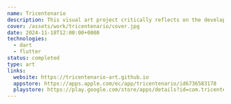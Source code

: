 ```yaml
---
name: Tricentenario
description: This visual art project critically reflects on the development of Avenida 24 de Mayo, as a monument and as an urban project that commemorates the Battle of Pichincha.
cover: /assets/work/tricentenario/cover.jpg
date: 2024-11-18T12:00:00+0000
technologies:
  - dart
  - flutter
status: completed
type: art
links:
  website: https://tricentenario-art.github.io
  appstore: https://apps.apple.com/ec/app/tricentenario/id6736583178
  playstore: https://play.google.com/store/apps/details?id=com.tricentenario.tricentenario
---
```


